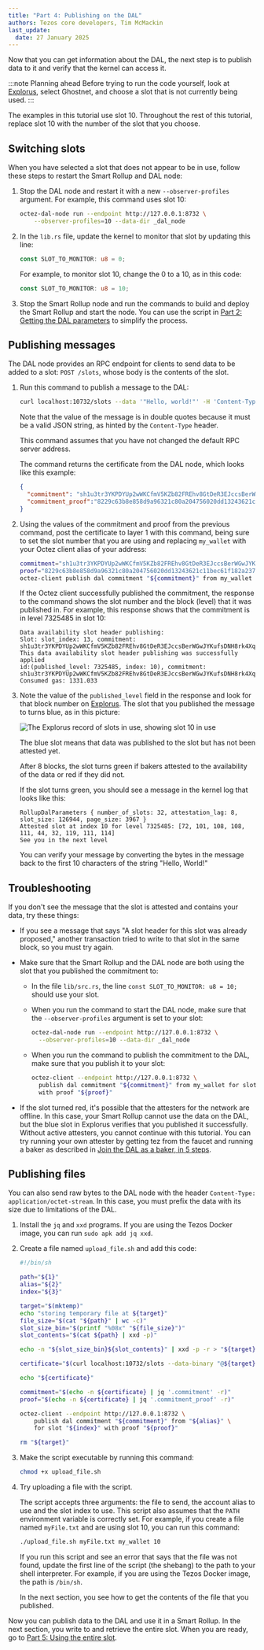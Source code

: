 ```yaml
---
title: "Part 4: Publishing on the DAL"
authors: Tezos core developers, Tim McMackin
last_update:
  date: 27 January 2025
---
```


Now that you can get information about the DAL, the next step is to publish data to it and verify that the kernel can access it.

:::note Planning ahead
Before trying to run the code yourself, look at [Explorus](https://explorus.io/dal), select Ghostnet, and choose a slot that is not currently being used.
:::

The examples in this tutorial use slot 10.
Throughout the rest of this tutorial, replace slot 10 with the number of the slot that you choose.

## Switching slots

When you have selected a slot that does not appear to be in use, follow these steps to restart the Smart Rollup and DAL node:

1. Stop the DAL node and restart it with a new `--observer-profiles` argument.
For example, this command uses slot 10:

   ```bash
   octez-dal-node run --endpoint http://127.0.0.1:8732 \
       --observer-profiles=10 --data-dir _dal_node
   ```

1. In the `lib.rs` file, update the kernel to monitor that slot by updating this line:

   ```rust
   const SLOT_TO_MONITOR: u8 = 0;
   ```

   For example, to monitor slot 10, change the 0 to a 10, as in this code:

   ```rust
   const SLOT_TO_MONITOR: u8 = 10;
   ```

1. Stop the Smart Rollup node and run the commands to build and deploy the Smart Rollup and start the node.
You can use the script in [Part 2: Getting the DAL parameters](/tutorials/build-files-archive-with-dal/get-dal-params) to simplify the process.

## Publishing messages

The DAL node provides an RPC endpoint for clients to send data to be added to a slot: `POST /slots`, whose body is the contents of the slot.

1. Run this command to publish a message to the DAL:

   ```bash
   curl localhost:10732/slots --data '"Hello, world!"' -H 'Content-Type: application/json'
   ```

   Note that the value of the message is in double quotes because it must be a valid JSON string, as hinted by the `Content-Type` header.

   This command assumes that you have not changed the default RPC server address.

   The command returns the certificate from the DAL node, which looks like this example:

   ```json
   {
     "commitment": "sh1u3tr3YKPDYUp2wWKCfmV5KZb82FREhv8GtDeR3EJccsBerWGwJYKufsDNH8rk4XqGrXdooZ",
     "commitment_proof":"8229c63b8e858d9a96321c80a204756020dd13243621c11bec61f182a23714cf6e0985675fff45f1164657ad0c7b9418"
   }
   ```

1. Using the values of the commitment and proof from the previous command, post the certificate to layer 1 with this command, being sure to set the slot number that you are using and replacing `my_wallet` with your Octez client alias of your address:

   ```bash
   commitment="sh1u3tr3YKPDYUp2wWKCfmV5KZb82FREhv8GtDeR3EJccsBerWGwJYKufsDNH8rk4XqGrXdooZ"
   proof="8229c63b8e858d9a96321c80a204756020dd13243621c11bec61f182a23714cf6e0985675fff45f1164657ad0c7b9418"
   octez-client publish dal commitment "${commitment}" from my_wallet for slot 10 with proof "${proof}"
   ```

   If the Octez client successfully published the commitment, the response to the command shows the slot number and the block (level) that it was published in.
   For example, this response shows that the commitment is in level 7325485 in slot 10:

   ```
   Data availability slot header publishing:
   Slot: slot_index: 13, commitment: sh1u3tr3YKPDYUp2wWKCfmV5KZb82FREhv8GtDeR3EJccsBerWGwJYKufsDNH8rk4XqGrXdooZ
   This data availability slot header publishing was successfully applied
   id:(published_level: 7325485, index: 10), commitment: sh1u3tr3YKPDYUp2wWKCfmV5KZb82FREhv8GtDeR3EJccsBerWGwJYKufsDNH8rk4XqGrXdooZ
   Consumed gas: 1331.033
   ```

1. Note the value of the `published_level` field in the response and look for that block number on [Explorus](https://explorus.io/dal).
The slot that you published the message to turns blue, as in this picture:

   ![The Explorus record of slots in use, showing slot 10 in use](/img/tutorials/dal-explorus-blue-slot.png)

   The blue slot means that data was published to the slot but has not been attested yet.

   After 8 blocks, the slot turns green if bakers attested to the availability of the data or red if they did not.

   If the slot turns green, you should see a message in the kernel log that looks like this:

   ```
   RollupDalParameters { number_of_slots: 32, attestation_lag: 8, slot_size: 126944, page_size: 3967 }
   Attested slot at index 10 for level 7325485: [72, 101, 108, 108, 111, 44, 32, 119, 111, 114]
   See you in the next level
   ```

   You can verify your message by converting the bytes in the message back to the first 10 characters of the string "Hello, World!"

## Troubleshooting

If you don't see the message that the slot is attested and contains your data, try these things:

- If you see a message that says "A slot header for this slot was already proposed," another transaction tried to write to that slot in the same block, so you must try again.

- Make sure that the Smart Rollup and the DAL node are both using the slot that you published the commitment to:

   - In the file `lib/src.rs`, the line `const SLOT_TO_MONITOR: u8 = 10;` should use your slot.
   - When you run the command to start the DAL node, make sure that the `--observer-profiles` argument is set to your slot:

      ```bash
      octez-dal-node run --endpoint http://127.0.0.1:8732 \
        --observer-profiles=10 --data-dir _dal_node
      ```
   - When you run the command to publish the commitment to the DAL, make sure that you publish it to your slot:

      ```bash
      octez-client --endpoint http://127.0.0.1:8732 \
        publish dal commitment "${commitment}" from my_wallet for slot 10 \
        with proof "${proof}"
      ```

- If the slot turned red, it's possible that the attesters for the network are offline.
In this case, your Smart Rollup cannot use the data on the DAL, but the blue slot in Explorus verifies that you published it successfully.
Without active attesters, you cannot continue with this tutorial.
You can try running your own attester by getting tez from the faucet and running a baker as described in [Join the DAL as a baker, in 5 steps](/tutorials/join-dal-baker).

## Publishing files

You can also send raw bytes to the DAL node with the header `Content-Type: application/octet-stream`.
In this case, you must prefix the data with its size due to limitations of the DAL.

1. Install the `jq` and `xxd` programs.
If you are using the Tezos Docker image, you can run `sudo apk add jq xxd`.

1. Create a file named `upload_file.sh` and add this code:

   ```bash
   #!/bin/sh

   path="${1}"
   alias="${2}"
   index="${3}"

   target="$(mktemp)"
   echo "storing temporary file at ${target}"
   file_size="$(cat "${path}" | wc -c)"
   slot_size_bin="$(printf "%08x" "${file_size}")"
   slot_contents="$(cat ${path} | xxd -p)"

   echo -n "${slot_size_bin}${slot_contents}" | xxd -p -r > "${target}"

   certificate="$(curl localhost:10732/slots --data-binary "@${target}" -H 'Content-Type: application/octet-stream')"

   echo "${certificate}"

   commitment="$(echo -n ${certificate} | jq '.commitment' -r)"
   proof="$(echo -n ${certificate} | jq '.commitment_proof' -r)"

   octez-client --endpoint http://127.0.0.1:8732 \
       publish dal commitment "${commitment}" from "${alias}" \
       for slot "${index}" with proof "${proof}"

   rm "${target}"
   ```

1. Make the script executable by running this command:

   ```bash
   chmod +x upload_file.sh
   ```

1. Try uploading a file with the script.

   The script accepts three arguments: the file to send, the account alias to use and the slot index to use.
   This script also assumes that the `PATH` environment variable is correctly set.
   For example, if you create a file named `myFile.txt` and are using slot 10, you can run this command:

   ```bash
   ./upload_file.sh myFile.txt my_wallet 10
   ```

   If you run this script and see an error that says that the file was not found, update the first line of the script (the shebang) to the path to your shell interpreter.
   For example, if you are using the Tezos Docker image, the path is `/bin/sh`.

   In the next section, you see how to get the contents of the file that you published.

Now you can publish data to the DAL and use it in a Smart Rollup.
In the next section, you write to and retrieve the entire slot.
When you are ready, go to [Part 5: Using the entire slot](/tutorials/build-files-archive-with-dal/using-full-slot).
